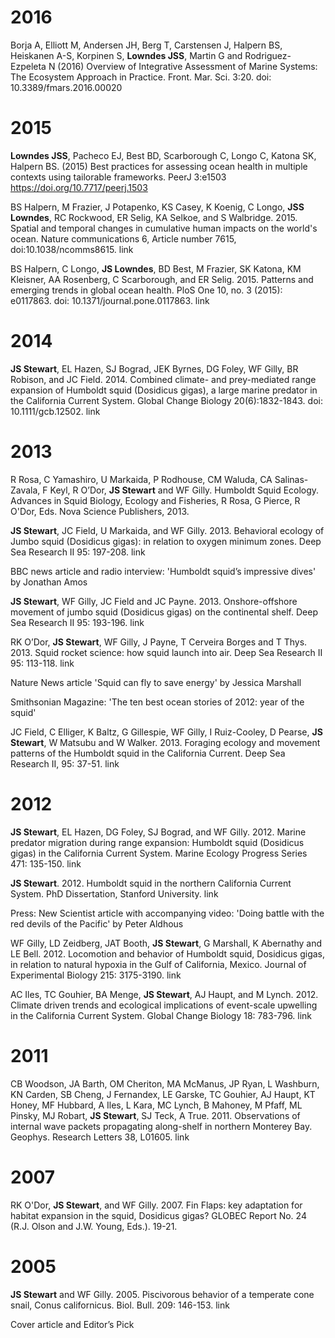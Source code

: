 
# 2016

Borja A, Elliott M, Andersen JH, Berg T, Carstensen J, Halpern BS, Heiskanen A-S, Korpinen S, **Lowndes JSS**, Martin G and Rodriguez-Ezpeleta N (2016) Overview of Integrative Assessment of Marine Systems: The Ecosystem Approach in Practice. Front. Mar. Sci. 3:20. doi: 10.3389/fmars.2016.00020

# 2015

**Lowndes JSS**, Pacheco EJ, Best BD, Scarborough C, Longo C, Katona SK, Halpern BS. (2015) Best practices for assessing ocean health in multiple contexts using tailorable frameworks. PeerJ 3:e1503 https://doi.org/10.7717/peerj.1503

BS Halpern, M Frazier, J Potapenko, KS Casey, K Koenig, C Longo, **JSS Lowndes**,  RC Rockwood, ER Selig, KA Selkoe, and S Walbridge. 2015. Spatial and temporal changes in cumulative human impacts on the world's ocean. Nature communications 6, Article number 7615, doi:10.1038/ncomms8615. link

BS Halpern, C Longo, **JS Lowndes**, BD Best, M Frazier, SK Katona, KM Kleisner, AA Rosenberg, C Scarborough, and ER Selig. 2015. Patterns and emerging trends in global ocean health. PloS One 10, no. 3 (2015): e0117863. doi: 10.1371/journal.pone.0117863. link

# 2014

**JS Stewart**, EL Hazen, SJ Bograd, JEK Byrnes, DG Foley, WF Gilly, BR Robison, and JC Field. 2014. Combined climate- and prey-mediated range expansion of Humboldt squid (Dosidicus gigas), a large marine predator in the California Current System. Global Change Biology 20(6):1832-1843. doi: 10.1111/gcb.12502. link

# 2013

R Rosa, C Yamashiro, U Markaida, P Rodhouse, CM Waluda, CA Salinas-Zavala, F Keyl, R O’Dor, **JS Stewart** and WF Gilly. Humboldt Squid Ecology. Advances in Squid Biology, Ecology and Fisheries, R Rosa, G Pierce, R O'Dor, Eds. Nova Science Publishers, 2013.

**JS Stewart**, JC Field, U Markaida, and WF Gilly. 2013. Behavioral ecology of Jumbo squid (Dosidicus gigas): in relation to oxygen minimum zones. Deep Sea Research II 95: 197-208. link

BBC news article and radio interview: 'Humboldt squid’s impressive dives' by Jonathan Amos

**JS Stewart**, WF Gilly, JC Field and JC Payne. 2013. Onshore-offshore movement of jumbo squid (Dosidicus gigas) on the continental shelf. Deep Sea Research II 95: 193-196.  link

RK O’Dor, **JS Stewart**, WF Gilly, J Payne, T Cerveira Borges and T Thys. 2013. Squid rocket science: how squid launch into air. Deep Sea Research II 95: 113-118. link

Nature News article 'Squid can fly to save energy' by Jessica Marshall

Smithsonian Magazine: 'The ten best ocean stories of 2012: year of the squid' 

JC Field, C Elliger, K Baltz, G Gillespie, WF Gilly, I Ruiz-Cooley, D Pearse, **JS Stewart**, W Matsubu and W Walker. 2013. Foraging ecology and movement patterns of the Humboldt squid in the California Current. Deep Sea Research II, 95: 37-51. link

# 2012

**JS Stewart**, EL Hazen, DG Foley, SJ Bograd, and WF Gilly. 2012. Marine predator migration during range expansion: Humboldt squid (Dosidicus gigas) in the California Current System. Marine Ecology Progress Series 471: 135-150. link

**JS Stewart**. 2012. Humboldt squid in the northern California Current System. PhD Dissertation, Stanford University. link

Press: New Scientist article with accompanying video: 'Doing battle with the red devils of the Pacific' by Peter Aldhous

WF Gilly, LD Zeidberg, JAT Booth, **JS Stewart**, G Marshall, K Abernathy and LE Bell. 2012. Locomotion and behavior of Humboldt squid, Dosidicus gigas, in relation to natural hypoxia in the Gulf of California, Mexico. Journal of Experimental Biology 215: 3175-3190. link

AC Iles, TC Gouhier, BA Menge, **JS Stewart**, AJ Haupt, and M Lynch. 2012. Climate driven trends and ecological implications of event-scale upwelling in the California Current System. Global Change Biology 18: 783-796. link

# 2011

CB Woodson, JA Barth, OM Cheriton, MA McManus, JP Ryan, L Washburn, KN Carden, SB Cheng, J Fernandex, LE Garske, TC Gouhier, AJ Haupt, KT Honey, MF Hubbard, A Iles, L Kara, MC Lynch, B Mahoney, M Pfaff, ML Pinsky, MJ Robart, **JS Stewart**, SJ Teck, A True. 2011. Observations of internal wave packets propagating along-shelf in northern Monterey Bay. Geophys. Research Letters 38, L01605. link

# 2007

RK O'Dor, **JS Stewart**, and WF Gilly. 2007. Fin Flaps: key adaptation for habitat expansion in the squid, Dosidicus gigas? GLOBEC Report No. 24 (R.J. Olson and J.W. Young, Eds.). 19-21.

# 2005

**JS Stewart** and WF Gilly. 2005. Piscivorous behavior of a temperate cone snail, Conus californicus. Biol. Bull. 209: 146-153. link

Cover article and Editor’s Pick